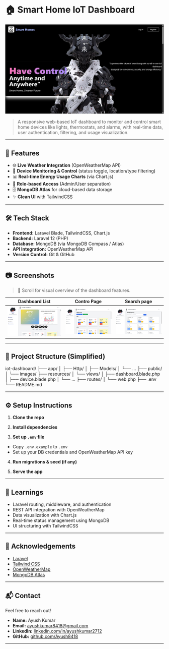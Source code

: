 # 🏠 Smart Home IoT Dashboard

![Project Hero](./public/images/page1.png)

> A responsive web-based IoT dashboard to monitor and control smart home devices like lights, thermostats, and alarms, with real-time data, user authentication, filtering, and usage visualization.

---

## 🚀 Features

- 🌐 **Live Weather Integration** (OpenWeatherMap API)
- 🧠 **Device Monitoring & Control** (status toggle, location/type filtering)
- 📊 **Real-time Energy Usage Charts** (via Chart.js)
- 👤 **Role-based Access** (Admin/User separation)
- 🗄️ **MongoDB Atlas** for cloud-based data storage
- ✨ **Clean UI** with TailwindCSS

---

## 🛠️ Tech Stack

- **Frontend:** Laravel Blade, TailwindCSS, Chart.js  
- **Backend:** Laravel 12 (PHP)  
- **Database:** MongoDB (via MongoDB Compass / Atlas)  
- **API Integration:** OpenWeatherMap API  
- **Version Control:** Git & GitHub  

---

## 📷 Screenshots

> 🔽 Scroll for visual overview of the dashboard features.

| Dashboard List | Contro Page | Search page |
|-------------|--------------|------------------|
| ![](./public/images/dashboard.png) | ![](./public/images/devices.png) | ![](./public/images/search.png) |

---

## 📁 Project Structure (Simplified)
iot-dashboard/ ├── app/ │ ├── Http/ │ ├── Models/ │ └── ... ├── public/ │ └── images/ ├── resources/ │ └── views/ │ ├── dashboard.blade.php │ ├── device.blade.php │ └── ... ├── routes/ │ └── web.php ├── .env └── README.md

---

## ⚙️ Setup Instructions

1. **Clone the repo**  

2. **Install dependencies**  

3. **Set up `.env` file**  
- Copy `.env.example` to `.env`
- Set up your DB credentials and OpenWeatherMap API key

4. **Run migrations & seed (if any)**  

5. **Serve the app**  

---

## 🧠 Learnings

- Laravel routing, middleware, and authentication
- REST API integration with OpenWeatherMap
- Data visualization with Chart.js
- Real-time status management using MongoDB
- UI structuring with TailwindCSS

---

## 🙌 Acknowledgements

- [Laravel](https://laravel.com/)
- [Tailwind CSS](https://tailwindcss.com/)
- [OpenWeatherMap](https://openweathermap.org/)
- [MongoDB Atlas](https://www.mongodb.com/cloud/atlas)

---

## 📬 Contact

Feel free to reach out!

- **Name:** Ayush Kumar  
- **Email:** ayushkumar8418@gmail.com  
- **LinkedIn:** [linkedin.com/in/ayushkumar2712](https://linkedin.com/in/ayushkumar2712)  
- **GitHub:** [github.com/Ayush8418](https://github.com/Ayush8418)

---



